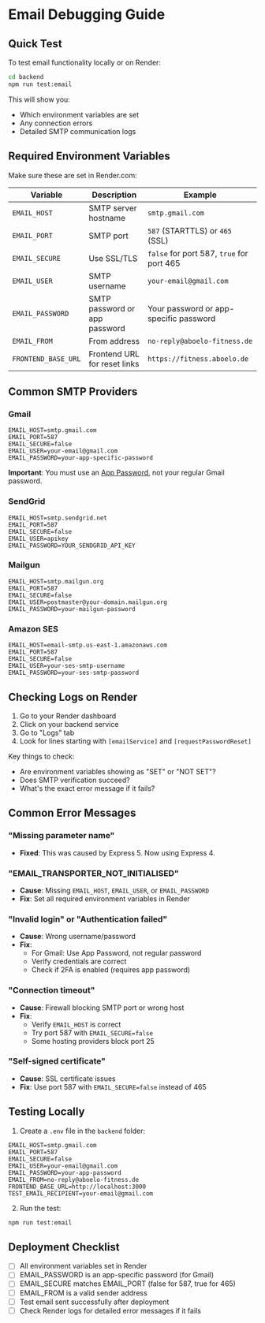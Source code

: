 # Email Debugging Guide

## Quick Test

To test email functionality locally or on Render:

```bash
cd backend
npm run test:email
```

This will show you:
- Which environment variables are set
- Any connection errors
- Detailed SMTP communication logs

## Required Environment Variables

Make sure these are set in Render.com:

| Variable | Description | Example |
|----------|-------------|---------|
| `EMAIL_HOST` | SMTP server hostname | `smtp.gmail.com` |
| `EMAIL_PORT` | SMTP port | `587` (STARTTLS) or `465` (SSL) |
| `EMAIL_SECURE` | Use SSL/TLS | `false` for port 587, `true` for port 465 |
| `EMAIL_USER` | SMTP username | `your-email@gmail.com` |
| `EMAIL_PASSWORD` | SMTP password or app password | Your password or app-specific password |
| `EMAIL_FROM` | From address | `no-reply@aboelo-fitness.de` |
| `FRONTEND_BASE_URL` | Frontend URL for reset links | `https://fitness.aboelo.de` |

## Common SMTP Providers

### Gmail
```
EMAIL_HOST=smtp.gmail.com
EMAIL_PORT=587
EMAIL_SECURE=false
EMAIL_USER=your-email@gmail.com
EMAIL_PASSWORD=your-app-specific-password
```

**Important**: You must use an [App Password](https://support.google.com/accounts/answer/185833), not your regular Gmail password.

### SendGrid
```
EMAIL_HOST=smtp.sendgrid.net
EMAIL_PORT=587
EMAIL_SECURE=false
EMAIL_USER=apikey
EMAIL_PASSWORD=YOUR_SENDGRID_API_KEY
```

### Mailgun
```
EMAIL_HOST=smtp.mailgun.org
EMAIL_PORT=587
EMAIL_SECURE=false
EMAIL_USER=postmaster@your-domain.mailgun.org
EMAIL_PASSWORD=your-mailgun-password
```

### Amazon SES
```
EMAIL_HOST=email-smtp.us-east-1.amazonaws.com
EMAIL_PORT=587
EMAIL_SECURE=false
EMAIL_USER=your-ses-smtp-username
EMAIL_PASSWORD=your-ses-smtp-password
```

## Checking Logs on Render

1. Go to your Render dashboard
2. Click on your backend service
3. Go to "Logs" tab
4. Look for lines starting with `[emailService]` and `[requestPasswordReset]`

Key things to check:
- Are environment variables showing as "SET" or "NOT SET"?
- Does SMTP verification succeed?
- What's the exact error message if it fails?

## Common Error Messages

### "Missing parameter name"
- **Fixed**: This was caused by Express 5. Now using Express 4.

### "EMAIL_TRANSPORTER_NOT_INITIALISED"
- **Cause**: Missing `EMAIL_HOST`, `EMAIL_USER`, or `EMAIL_PASSWORD`
- **Fix**: Set all required environment variables in Render

### "Invalid login" or "Authentication failed"
- **Cause**: Wrong username/password
- **Fix**: 
  - For Gmail: Use App Password, not regular password
  - Verify credentials are correct
  - Check if 2FA is enabled (requires app password)

### "Connection timeout"
- **Cause**: Firewall blocking SMTP port or wrong host
- **Fix**: 
  - Verify `EMAIL_HOST` is correct
  - Try port 587 with `EMAIL_SECURE=false`
  - Some hosting providers block port 25

### "Self-signed certificate"
- **Cause**: SSL certificate issues
- **Fix**: Use port 587 with `EMAIL_SECURE=false` instead of 465

## Testing Locally

1. Create a `.env` file in the `backend` folder:
```env
EMAIL_HOST=smtp.gmail.com
EMAIL_PORT=587
EMAIL_SECURE=false
EMAIL_USER=your-email@gmail.com
EMAIL_PASSWORD=your-app-password
EMAIL_FROM=no-reply@aboelo-fitness.de
FRONTEND_BASE_URL=http://localhost:3000
TEST_EMAIL_RECIPIENT=your-email@gmail.com
```

2. Run the test:
```bash
npm run test:email
```

## Deployment Checklist

- [ ] All environment variables set in Render
- [ ] EMAIL_PASSWORD is an app-specific password (for Gmail)
- [ ] EMAIL_SECURE matches EMAIL_PORT (false for 587, true for 465)
- [ ] EMAIL_FROM is a valid sender address
- [ ] Test email sent successfully after deployment
- [ ] Check Render logs for detailed error messages if it fails
